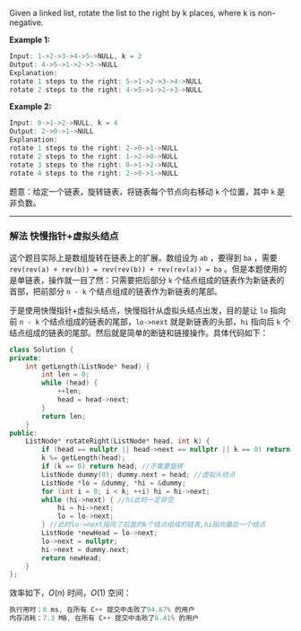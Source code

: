 
Given a linked list, rotate the list to the right by k places, where k is non-negative.

**Example 1:**
```swift
Input: 1->2->3->4->5->NULL, k = 2
Output: 4->5->1->2->3->NULL
Explanation:
rotate 1 steps to the right: 5->1->2->3->4->NULL
rotate 2 steps to the right: 4->5->1->2->3->NULL
```

**Example 2:**
```swift
Input: 0->1->2->NULL, k = 4
Output: 2->0->1->NULL
Explanation:
rotate 1 steps to the right: 2->0->1->NULL
rotate 2 steps to the right: 1->2->0->NULL
rotate 3 steps to the right: 0->1->2->NULL
rotate 4 steps to the right: 2->0->1->NULL
```

题意：给定一个链表，旋转链表，将链表每个节点向右移动 `k` 个位置，其中 `k` 是非负数。

---
### 解法 快慢指针+虚拟头结点
这个题目实际上是数组旋转在链表上的扩展。数组设为 `ab` ，要得到 `ba` ，需要 `rev(rev(a) + rev(b)) = rev(rev(b)) + rev(rev(a)) = ba` 。但是本题使用的是单链表，操作就一目了然：只需要把后部分 `k` 个结点组成的链表作为新链表的首部，把前部分 `n - k` 个结点组成的链表作为新链表的尾部。 

于是使用快慢指针+虚拟头结点，快慢指针从虚拟头结点出发，目的是让 `lo` 指向前 `n - k` 个结点组成的链表的尾部，`lo->next` 就是新链表的头部，`hi` 指向后 `k` 个结点组成的链表的尾部。然后就是简单的断链和链接操作。具体代码如下：
```cpp
class Solution {
private:
    int getLength(ListNode* head) { 
        int len = 0;
        while (head) {
            ++len;
            head = head->next;
        }
        return len;
    }
public:
    ListNode* rotateRight(ListNode* head, int k) {
        if (head == nullptr || head->next == nullptr || k == 0) return head;
        k %= getLength(head); 
        if (k == 0) return head; //不需要旋转
        ListNode dummy(0); dummy.next = head; //虚拟头结点
        ListNode *lo = &dummy, *hi = &dummy;
        for (int i = 0; i < k; ++i) hi = hi->next;
        while (hi->next) { //hi此时一定非空
            hi = hi->next;
            lo = lo->next;
        } //此时lo->next指向了后面的k个结点组成的链表,hi指向最后一个结点
        ListNode *newHead = lo->next;
        lo->next = nullptr;
        hi->next = dummy.next;
        return newHead;
    }
};
```
效率如下，$O(n)$ 时间，$O(1)$ 空间：
```cpp
执行用时：8 ms, 在所有 C++ 提交中击败了94.67% 的用户
内存消耗：7.3 MB, 在所有 C++ 提交中击败了6.41% 的用户
```
